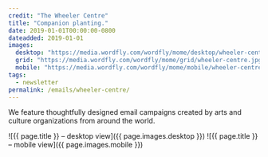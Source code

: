 ```yaml
---
credit: "The Wheeler Centre"
title: "Companion planting."
date: 2019-01-01T00:00:00-0800
dateadded: 2019-01-01
images:
  desktop: "https://media.wordfly.com/wordfly/mome/desktop/wheeler-centre.jpg"
  grid: "https://media.wordfly.com/wordfly/mome/grid/wheeler-centre.jpg"
  mobile: "https://media.wordfly.com/wordfly/mome/mobile/wheeler-centre.jpg"
tags:
  - newsletter
permalink: /emails/wheeler-centre/
---
```

We feature thoughtfully designed email campaigns created by arts and culture organizations from around the world.

![{{ page.title }} – desktop view]({{ page.images.desktop }})
![{{ page.title }} – mobile view]({{ page.images.mobile }})

